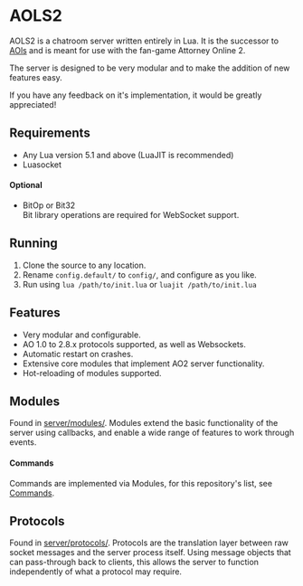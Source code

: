 # AOLS2
AOLS2 is a chatroom server written entirely in Lua. It is the successor to [AOls](https://github.com/hatninja/AOls) and is meant for use with the fan-game Attorney Online 2.

The server is designed to be very modular and to make the addition of new features easy.

If you have any feedback on it's implementation, it would be greatly appreciated!

## Requirements
* Any Lua version 5.1 and above (LuaJIT is recommended)
* Luasocket

#### Optional
* BitOp or Bit32  
Bit library operations are required for WebSocket support.

## Running

1. Clone the source to any location.
2. Rename `config.default/` to `config/`, and configure as you like.
3. Run using `lua /path/to/init.lua` or `luajit /path/to/init.lua`

## Features
* Very modular and configurable.
* AO 1.0 to 2.8.x protocols supported, as well as Websockets.
* Automatic restart on crashes.
* Extensive core modules that implement AO2 server functionality.
* Hot-reloading of modules supported.


## Modules
Found in [server/modules/](server/modules). Modules extend the basic functionality of the server using callbacks, and enable a wide range of features to work through events.

#### Commands
Commands are implemented via Modules, for this repository's list, see [Commands](Commands.md).

## Protocols
Found in [server/protocols/](server/protocols). Protocols are the translation layer between raw socket messages and the server process itself. Using message objects that can pass-through back to clients, this allows the server to function independently of what a protocol may require.  
